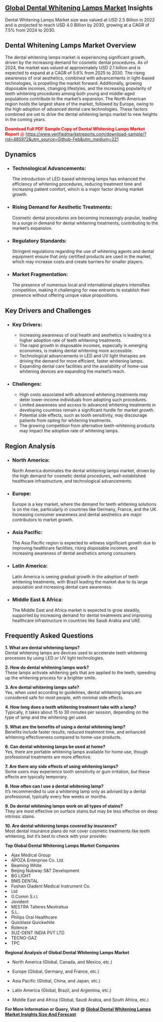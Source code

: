 <h2><a href="https://www.verifiedmarketreports.com/download-sample/?rid=485972&amp;utm_source=Github&amp;utm_medium=221" target="_blank">Global Dental Whitening Lamps Market</a> Insights</h2><p>Dental Whitening Lamps Market size was valued at USD 2.5 Billion in 2022 and is projected to reach USD 4.0 Billion by 2030, growing at a CAGR of 7.5% from 2024 to 2030.</p><p> <h2>Dental Whitening Lamps Market Overview</h2> <p>The dental whitening lamps market is experiencing significant growth, driven by the increasing demand for cosmetic dental procedures. As of 2024, the market was valued at approximately USD 2.1 billion and is expected to expand at a CAGR of 5.6% from 2025 to 2030. The rising awareness of oral aesthetics, combined with advancements in light-based technologies, is propelling the market forward. Additionally, growing disposable incomes, changing lifestyles, and the increasing popularity of teeth whitening procedures among both young and middle-aged populations contribute to the market’s expansion. The North American region holds the largest share of the market, followed by Europe, owing to the high adoption of advanced dental care technologies. These factors combined are set to drive the dental whitening lamps market to new heights in the coming years. </p> <p><p><span class=""><span style="color: #ff0000;"><strong>Download Full PDF Sample Copy of Dental Whitening Lamps Market Report</strong> @ </span><a href="https://www.verifiedmarketreports.com/download-sample/?rid=485972&amp;utm_source=Github-Feb&amp;utm_medium=221" target="_blank">https://www.verifiedmarketreports.com/download-sample/?rid=485972&amp;utm_source=Github-Feb&amp;utm_medium=221</a></span></p></p> <h2>Dynamics</h2> <ul> <li><h3>Technological Advancements: </h3> The introduction of LED-based whitening lamps has enhanced the efficiency of whitening procedures, reducing treatment time and increasing patient comfort, which is a major factor driving market growth.</li> <li><h3>Rising Demand for Aesthetic Treatments: </h3> Cosmetic dental procedures are becoming increasingly popular, leading to a surge in demand for dental whitening treatments, contributing to the market’s expansion.</li> <li><h3>Regulatory Standards: </h3> Stringent regulations regarding the use of whitening agents and dental equipment ensure that only certified products are used in the market, which may increase costs and create barriers for smaller players.</li> <li><h3>Market Fragmentation: </h3> The presence of numerous local and international players intensifies competition, making it challenging for new entrants to establish their presence without offering unique value propositions.</li> </ul> <h2>Key Drivers and Challenges</h2> <ul> <li><h3>Key Drivers:</h3> <ul> <li>Increasing awareness of oral health and aesthetics is leading to a higher adoption rate of teeth whitening treatments.</li> <li>The rapid growth in disposable incomes, especially in emerging economies, is making dental whitening more accessible.</li> <li>Technological advancements in LED and UV light therapies are driving the demand for more efficient, faster whitening lamps.</li> <li>Expanding dental care facilities and the availability of home-use whitening devices are expanding the market’s reach.</li> </ul> </li> <li><h3>Challenges:</h3> <ul> <li>High costs associated with advanced whitening treatments may deter lower-income individuals from adopting such procedures.</li> <li>Limited awareness and access to advanced whitening treatments in developing countries remain a significant hurdle for market growth.</li> <li>Potential side effects, such as tooth sensitivity, may discourage patients from opting for whitening treatments.</li> <li>The growing competition from alternative teeth-whitening products may impact the adoption rate of whitening lamps.</li> </ul> </li> </ul> <h2>Region Analysis</h2> <ul> <li><h3>North America: </h3> North America dominates the dental whitening lamps market, driven by the high demand for cosmetic dental procedures, well-established healthcare infrastructure, and technological advancements.</li> <li><h3>Europe: </h3> Europe is a key market, where the demand for teeth whitening solutions is on the rise, particularly in countries like Germany, France, and the UK. Increasing consumer awareness and dental aesthetics are major contributors to market growth.</li> <li><h3>Asia Pacific: </h3> The Asia Pacific region is expected to witness significant growth due to improving healthcare facilities, rising disposable incomes, and increasing awareness of dental aesthetics among consumers.</li> <li><h3>Latin America: </h3> Latin America is seeing gradual growth in the adoption of teeth whitening treatments, with Brazil leading the market due to its large population and increasing dental care awareness.</li> <li><h3>Middle East & Africa: </h3> The Middle East and Africa market is expected to grow steadily, supported by increasing demand for dental treatments and improving healthcare infrastructure in countries like Saudi Arabia and UAE.</li> </ul> <h2>Frequently Asked Questions</h2> <p><b>1. What are dental whitening lamps?</b><br> Dental whitening lamps are devices used to accelerate teeth whitening processes by using LED or UV light technologies. </p> <p><b>2. How do dental whitening lamps work?</b><br> These lamps activate whitening gels that are applied to the teeth, speeding up the whitening process for a brighter smile. </p> <p><b>3. Are dental whitening lamps safe?</b><br> Yes, when used according to guidelines, dental whitening lamps are considered safe for most people, with minimal side effects. </p> <p><b>4. How long does a teeth whitening treatment take with a lamp?</b><br> Typically, it takes about 15 to 30 minutes per session, depending on the type of lamp and the whitening gel used. </p> <p><b>5. What are the benefits of using a dental whitening lamp?</b><br> Benefits include faster results, reduced treatment time, and enhanced whitening effectiveness compared to home-use products. </p> <p><b>6. Can dental whitening lamps be used at home?</b><br> Yes, there are portable whitening lamps available for home use, though professional treatments are more effective. </p> <p><b>7. Are there any side effects of using whitening lamps?</b><br> Some users may experience tooth sensitivity or gum irritation, but these effects are typically temporary. </p> <p><b>8. How often can I use a dental whitening lamp?</b><br> It’s recommended to use a whitening lamp only as advised by a dental professional, typically every few weeks or months. </p> <p><b>9. Do dental whitening lamps work on all types of stains?</b><br> They are most effective on surface stains but may be less effective on deep intrinsic stains. </p> <p><b>10. Are dental whitening lamps covered by insurance?</b><br> Most dental insurance plans do not cover cosmetic treatments like teeth whitening, but it’s best to check with your provider. </p> </p><p><strong>Top Global Dental Whitening Lamps Market Companies</strong></p><div data-test-id=""><p><li>Ajax Medical Group</li><li> APOZA Enterprise Co. Ltd.</li><li> Beaming White</li><li> Beijing Nubway S&T Development</li><li> BG LIGHT</li><li> BMS DENTAL</li><li> Foshan Gladent Medical Instrument Co.</li><li>Ltd</li><li> G.Comm S.r.l.</li><li> Jovident</li><li> MESTRA Talleres Mestraitua</li><li> S.L.</li><li> Philips Oral Healthcare</li><li> Quicklase Quickwhite</li><li> Rolence</li><li> SUZ-DENT INDIA PVT LTD</li><li> TECNO-GAZ</li><li> TPC</li></p><div><strong>Regional Analysis of&nbsp;Global Dental Whitening Lamps Market</strong></div><ul><li dir="ltr"><p dir="ltr">North America&nbsp;(Global, Canada, and Mexico, etc.)</p></li><li dir="ltr"><p dir="ltr">Europe (Global, Germany, and France, etc.)</p></li><li dir="ltr"><p dir="ltr">Asia Pacific&nbsp;(Global, China, and Japan, etc.)</p></li><li dir="ltr"><p dir="ltr">Latin America&nbsp;(Global, Brazil, and Argentina, etc.)</p></li><li dir="ltr">Middle East and Africa&nbsp;(Global, Saudi Arabia, and South Africa, etc.)</li></ul><p><strong>For More Information or Query, Visit @&nbsp;</strong><strong><a href="https://www.verifiedmarketreports.com/product/dental-whitening-lamps-market-size-and-forecast/?utm_source=Github&amp;utm_medium=221" target="_blank">Global Dental Whitening Lamps Market Insights Size And Forecast</a></strong></p></div>
